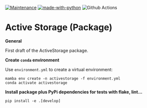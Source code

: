 [![Maintenance](https://img.shields.io/badge/Maintained%3F-yes-green.svg)](https://GitHub.com/Naereen/StrapDown.js/graphs/commit-activity)
[![made-with-python](https://img.shields.io/badge/Made%20with-Python-1f425f.svg)](https://www.python.org/)
![Github Actions](https://github.com/github/docs/actions/workflows/run-tests.yml/badge.svg)

Active Storage (Package)
========================

**General**

First draft of the ActiveStorage package.

**Create `conda` environment**

Use `environment.yml` to create a virtual environment:
```
mamba env create -n activestorage -f environment.yml
conda activate activestorage
```

**Install package plus PyPi dependencies for tests with flake, lint...**

```
pip install -e .[develop]
```

